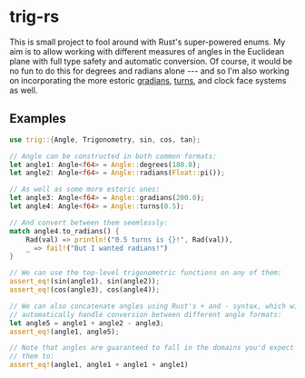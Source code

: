# trig-rs

This is small project to fool around with Rust's super-powered enums. My aim is
to allow working with different measures of angles in the Euclidean plane with
full type safety and automatic conversion. Of course, it would be no fun to do
this for degrees and radians alone --- and so I'm also working on incorporating
the more estoric [gradians](https://en.wikipedia.org/wiki/Gradian),
[turns](https://en.wikipedia.org/wiki/Turn_(geometry)), and clock face systems
as well.

## Examples

```rust
use trig::{Angle, Trigonometry, sin, cos, tan};

// Angle can be constructed in both common formats:
let angle1: Angle<f64> = Angle::degrees(180.0);
let angle2: Angle<f64> = Angle::radians(Float::pi());

// As well as some more estoric ones:
let angle3: Angle<f64> = Angle::gradians(200.0);
let angle4: Angle<f64> = Angle::turns(0.5);

// And convert between them seemlessly:
match angle4.to_radians() {
    Rad(val) => println!("0.5 turns is {}!", Rad(val)),
    _ => fail!("But I wanted radians!")
}

// We can use the top-level trigonometric functions on any of them:
assert_eq!(sin(angle1), sin(angle2));
assert_eq!(cos(angle3), cos(angle4));

// We can also concatenate angles using Rust's + and - syntax, which will
// automatically handle conversion between different angle formats:
let angle5 = angle1 + angle2 - angle3;
assert_eq!(angle1, angle5);

// Note that angles are guaranteed to fall in the domains you'd expect
// them to:
assert_eq!(angle1, angle1 + angle1 + angle1)
```